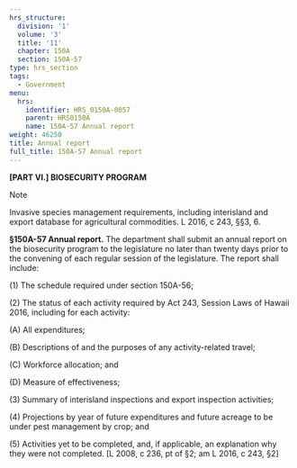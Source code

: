 ```yaml
---
hrs_structure:
  division: '1'
  volume: '3'
  title: '11'
  chapter: 150A
  section: 150A-57
type: hrs_section
tags:
  - Government
menu:
  hrs:
    identifier: HRS_0150A-0057
    parent: HRS0150A
    name: 150A-57 Annual report
weight: 46250
title: Annual report
full_title: 150A-57 Annual report
---
```

**[PART VI.] BIOSECURITY PROGRAM**

Note

Invasive species management requirements, including interisland and export database for agricultural commodities. L 2016, c 243, §§3, 6.

**§150A-57 Annual report.** The department shall submit an annual report on the biosecurity program to the legislature no later than twenty days prior to the convening of each regular session of the legislature. The report shall include:

(1) The schedule required under section 150A-56;

(2) The status of each activity required by Act 243, Session Laws of Hawaii 2016, including for each activity:

(A) All expenditures;

(B) Descriptions of and the purposes of any activity-related travel;

(C) Workforce allocation; and

(D) Measure of effectiveness;

(3) Summary of interisland inspections and export inspection activities;

(4) Projections by year of future expenditures and future acreage to be under pest management by crop; and

(5) Activities yet to be completed, and, if applicable, an explanation why they were not completed. [L 2008, c 236, pt of §2; am L 2016, c 243, §2]